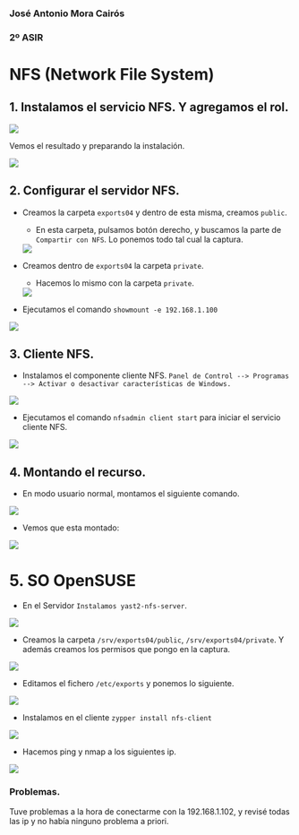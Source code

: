 ### José Antonio Mora Cairós
### 2º ASIR

# NFS (Network File System)

## 1. Instalamos el servicio NFS. Y agregamos el rol. 

<img src="./img/2.1.PNG">

Vemos el resultado y preparando la instalación. 

<img src="./img/2.1.1.PNG">

## 2. Configurar el servidor NFS.

+ Creamos la carpeta `exports04` y dentro de esta misma, creamos `public`. 

    + En esta carpeta, pulsamos botón derecho, y buscamos la parte de `Compartir con NFS`. Lo ponemos todo tal cual la captura. 

    <img src="./img/2.2.2.PNG">

    
+ Creamos dentro de `exports04` la carpeta `private`. 

    + Hacemos lo mismo con la carpeta `private`.

    <img src="./img/2.2.3.PNG">

+ Ejecutamos el comando `showmount -e 192.168.1.100`

<img src="./img/2.2.4.PNG">


## 3. Cliente NFS.

+ Instalamos el componente cliente NFS. `Panel de Control --> Programas --> Activar o desactivar características de Windows.`

<img src="./img/3.1.1.PNG">

+ Ejecutamos el comando `nfsadmin client start` para iniciar el servicio cliente NFS.

<img src="./img/3.1.2.PNG">

## 4. Montando el recurso.

+ En modo usuario normal, montamos el siguiente comando. 

<img src="./img/3.2.1.PNG">

+ Vemos que esta montado: 

<img src="./img/3.2.2.PNG">

# 5. SO OpenSUSE 

+  En el Servidor `Instalamos yast2-nfs-server`. 

<img src="./img/4.1.1.PNG">

+ Creamos la carpeta `/srv/exports04/public`, `/srv/exports04/private`. Y además creamos los permisos que pongo en la captura. 

<img src="./img/4.1.2.PNG"> 

+ Editamos el fichero `/etc/exports` y ponemos lo siguiente.

<img src="./img/4.1.3.PNG">

+ Instalamos en el cliente `zypper install nfs-client` 

<img src="./img/5.1.1.PNG">

+ Hacemos ping y nmap a los siguientes ip. 

<img src="./img/5.1.2.PNG">

### Problemas. 

Tuve problemas a la hora de conectarme con la 192.168.1.102, y revisé todas las ip y no había ninguno problema a priori. 

